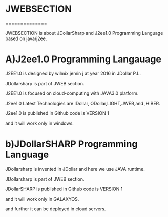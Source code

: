 # JWEBSECTION
==============

JWEBSECTION  is  about  JDollarSharp  and  J2ee1.0  Programming Language  based on  java/j2ee.


A)J2ee1.0 Programming Langauage
=================================
J2EE1.0 is designed by wilmix jemin j at year 2016 in JDollar P.L.

JDollarsharp is part of JWEB section.

J2EE1.0 is focused on cloud-computing with JAVA3.0 platform.

J2ee1.0 Latest Technologies are IDollar, ODollar,LIGHT,JWEB,and ,HIBER.

J2ee1.0 is published in Github code is VERSION 1

and it will work only in windows.

b)JDollarSHARP Programming Language
 =================================== 

JDollarsharp is invented in JDollar and here we use JAVA runtime.

JDollarsharp is part of JWEB section.

JDollarSHARP is published in Github code is VERSION 1

and it will work only in GALAXYOS.

and further it can be deployed in cloud servers.
